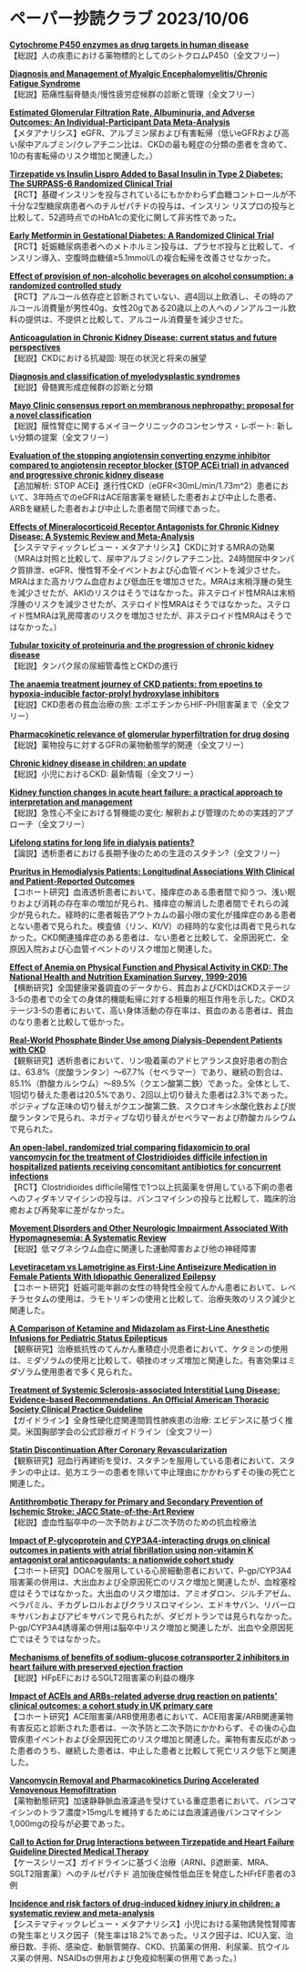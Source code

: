 # ペーパー抄読クラブ 2023/10/06

[**Cytochrome P450 enzymes as drug targets in human disease**](https://pubmed.ncbi.nlm.nih.gov/37793784/)  
【総説】人の疾患における薬物標的としてのシトクロムP450（全文フリー）

[**Diagnosis and Management of Myalgic Encephalomyelitis/Chronic Fatigue Syndrome**](https://pubmed.ncbi.nlm.nih.gov/37793728/)  
【総説】筋痛性脳脊髄炎/慢性疲労症候群の診断と管理（全文フリー）

[**Estimated Glomerular Filtration Rate, Albuminuria, and Adverse Outcomes: An Individual-Participant Data Meta-Analysis**](https://pubmed.ncbi.nlm.nih.gov/37787795/)  
【メタアナリシス】eGFR、アルブミン尿および有害転帰（低いeGFRおよび高い尿中アルブミン/クレアチニン比は、CKDの最も軽症の分類の患者を含めて、10の有害転帰のリスク増加と関連した。）

[**Tirzepatide vs Insulin Lispro Added to Basal Insulin in Type 2 Diabetes: The SURPASS-6 Randomized Clinical Trial**](https://pubmed.ncbi.nlm.nih.gov/37786396/)  
【RCT】基礎インスリンを投与されているにもかかわらず血糖コントロールが不十分な2型糖尿病患者へのチルゼパチドの投与は、インスリン リスプロの投与と比較して、52週時点でのHbA1cの変化に関して非劣性であった。

[**Early Metformin in Gestational Diabetes: A Randomized Clinical Trial**](https://pubmed.ncbi.nlm.nih.gov/37786390/)  
【RCT】妊娠糖尿病患者へのメトホルミン投与は、プラセボ投与と比較して、インスリン導入、空腹時血糖値≥5.1mmol/Lの複合転帰を改善させなかった。

[**Effect of provision of non-alcoholic beverages on alcohol consumption: a randomized controlled study**](https://pubmed.ncbi.nlm.nih.gov/37784187/)  
【RCT】アルコール依存症と診断されていない、週4回以上飲酒し、その時のアルコール消費量が男性40g、女性20gである20歳以上の人へのノンアルコール飲料の提供は、不提供と比較して、アルコール消費量を減少させた。

[**Anticoagulation in Chronic Kidney Disease: current status and future perspectives**](https://pubmed.ncbi.nlm.nih.gov/37778512/)  
【総説】CKDにおける抗凝固: 現在の状況と将来の展望

[**Diagnosis and classification of myelodysplastic syndromes**](https://pubmed.ncbi.nlm.nih.gov/37774372/)  
【総説】骨髄異形成症候群の診断と分類

[**Mayo Clinic consensus report on membranous nephropathy: proposal for a novel classification**](https://pubmed.ncbi.nlm.nih.gov/37795587/)  
【総説】膜性腎症に関するメイヨークリニックのコンセンサス・レポート: 新しい分類の提案（全文フリー）

[**Evaluation of the stopping angiotensin converting enzyme inhibitor compared to angiotensin receptor blocker (STOP ACEi trial) in advanced and progressive chronic kidney disease**](https://pubmed.ncbi.nlm.nih.gov/37783444/)  
【追加解析: STOP ACEi】進行性CKD（eGFR<30mL/min/1.73m^2）患者において、3年時点でのeGFRはACE阻害薬を継続した患者および中止した患者、ARBを継続した患者および中止した患者間で同様であった。

[**Effects of Mineralocorticoid Receptor Antagonists for Chronic Kidney Disease: A Systemic Review and Meta-Analysis**](https://pubmed.ncbi.nlm.nih.gov/37793348/)  
【システマティックレビュー・メタアナリシス】CKDに対するMRAの効果（MRAは対照と比較して、尿中アルブミン/クレアチニン比、24時間尿中タンパク質排泄、eGFR、慢性腎不全イベントおよび心血管イベントを減少させた。MRAはまた高カリウム血症および低血圧を増加させた。MRAは末梢浮腫の発生を減少させたが、AKIのリスクはそうではなかった。非ステロイド性MRAは末梢浮腫のリスクを減少させたが、ステロイド性MRAはそうではなかった。ステロイド性MRAは乳房障害のリスクを増加させたが、非ステロイド性MRAはそうではなかった。）

[**Tubular toxicity of proteinuria and the progression of chronic kidney disease**](https://pubmed.ncbi.nlm.nih.gov/37791392/)  
【総説】タンパク尿の尿細管毒性とCKDの進行

[**The anaemia treatment journey of CKD patients: from epoetins to hypoxia-inducible factor-prolyl hydroxylase inhibitors**](https://pubmed.ncbi.nlm.nih.gov/37779852/)  
【総説】CKD患者の貧血治療の旅: エポエチンからHIF-PH阻害薬まで（全文フリー）

[**Pharmacokinetic relevance of glomerular hyperfiltration for drug dosing**](https://pubmed.ncbi.nlm.nih.gov/37779850/)  
【総説】薬物投与に対するGFRの薬物動態学的関連（全文フリー）

[**Chronic kidney disease in children: an update**](https://pubmed.ncbi.nlm.nih.gov/37779846/)  
【総説】小児におけるCKD: 最新情報（全文フリー）

[**Kidney function changes in acute heart failure: a practical approach to interpretation and management**](https://pubmed.ncbi.nlm.nih.gov/37779845/)  
【総説】急性心不全における腎機能の変化: 解釈および管理のための実践的アプローチ（全文フリー）

[**Lifelong statins for long life in dialysis patients?**](https://pubmed.ncbi.nlm.nih.gov/37779843/)  
【論説】透析患者における長期予後のための生涯のスタチン?（全文フリー）

[**Pruritus in Hemodialysis Patients: Longitudinal Associations With Clinical and Patient-Reported Outcomes**](https://pubmed.ncbi.nlm.nih.gov/37777951/)  
【コホート研究】血液透析患者において、掻痒症のある患者間で抑うつ、浅い眠りおよび消耗の存在率の増加が見られ、掻痒症の解消した患者間でそれらの減少が見られた。経時的に患者報告アウトカムの最小限の変化が掻痒症のある患者とない患者で見られた。検査値（リン、Kt/V）の経時的な変化は両者で見られなかった。CKD関連掻痒症のある患者は、ない患者と比較して、全原因死亡、全原因入院および心血管イベントのリスク増加と関連した。

[**Effect of Anemia on Physical Function and Physical Activity in CKD: The National Health and Nutrition Examination Survey, 1999-2016**](https://pubmed.ncbi.nlm.nih.gov/37768811/)  
【横断研究】全国健康栄養調査のデータから、貧血およびCKDはCKDステージ3-5の患者での全ての身体的機能転帰に対する相乗的相互作用を示した。CKDステージ3-5の患者において、高い身体活動の存在率は、貧血のある患者は、貧血のなり患者と比較して低かった。

[**Real-World Phosphate Binder Use among Dialysis-Dependent Patients with CKD**](https://pubmed.ncbi.nlm.nih.gov/36996774/)  
【観察研究】透析患者において、リン吸着薬のアドヒアランス良好患者の割合は、63.8%（炭酸ランタン）〜67.7%（セベラマー）であり、継続の割合は、85.1%（酢酸カルシウム）〜89.5%（クエン酸第二鉄）であった。全体として、1回切り替えた患者は20.5%であり、2回以上切り替えた患者は2.3%であった。ポジティブな正味の切り替えがクエン酸第二鉄、スクロオキシ水酸化鉄および炭酸ランタンで見られ、ネガティブな切り替えがセベラマーおよび酢酸カルシウムで見られた。

[**An open-label, randomized trial comparing fidaxomicin to oral vancomycin for the treatment of Clostridioides difficile infection in hospitalized patients receiving concomitant antibiotics for concurrent infections**](https://pubmed.ncbi.nlm.nih.gov/37797310/)  
【RCT】Clostridioides difficile陽性で1つ以上抗菌薬を併用している下痢の患者へのフィダキソマイシンの投与は、バンコマイシンの投与と比較して、臨床的治癒および再発率に差がなかった。

[**Movement Disorders and Other Neurologic Impairment Associated With Hypomagnesemia: A Systematic Review**](https://pubmed.ncbi.nlm.nih.gov/37795503/)  
【総説】低マグネシウム血症に関連した運動障害および他の神経障害

[**Levetiracetam vs Lamotrigine as First-Line Antiseizure Medication in Female Patients With Idiopathic Generalized Epilepsy**](https://pubmed.ncbi.nlm.nih.gov/37782485/)  
【コホート研究】妊娠可能年齢の女性の特発性全般てんかん患者において、レベチラセタムの使用は、ラモトリギンの使用と比較して、治療失敗のリスク減少と関連した。

[**A Comparison of Ketamine and Midazolam as First-Line Anesthetic Infusions for Pediatric Status Epilepticus**](https://pubmed.ncbi.nlm.nih.gov/37783824/)  
【観察研究】治療抵抗性のてんかん重積症小児患者において、ケタミンの使用は、ミダゾラムの使用と比較して、頓挫のオッズ増加と関連した。有害効果はミダゾラム使用患者で多く見られた。

[**Treatment of Systemic Sclerosis-associated Interstitial Lung Disease: Evidence-based Recommendations. An Official American Thoracic Society Clinical Practice Guideline**](https://pubmed.ncbi.nlm.nih.gov/37772985/)  
【ガイドライン】全身性硬化症関連間質性肺疾患の治療: エビデンスに基づく推奨。米国胸部学会の公式診療ガイドライン（全文フリー）

[**Statin Discontinuation After Coronary Revascularization**](https://pubmed.ncbi.nlm.nih.gov/37798170/)  
【観察研究】冠血行再建術を受け、スタチンを服用している患者において、スタチンの中止は、処方エラーの患者を除いて中止理由にかかわらずその後の死亡と関連した。

[**Antithrombotic Therapy for Primary and Secondary Prevention of Ischemic Stroke: JACC State-of-the-Art Review**](https://pubmed.ncbi.nlm.nih.gov/37793752/)  
【総説】虚血性脳卒中の一次予防および二次予防のための抗血栓療法

[**Impact of P-glycoprotein and CYP3A4-interacting drugs on clinical outcomes in patients with atrial fibrillation using non-vitamin K antagonist oral anticoagulants: a nationwide cohort study**](https://pubmed.ncbi.nlm.nih.gov/37791408/)  
【コホート研究】DOACを服用している心房細動患者において、P-gp/CYP3A4阻害薬の併用は、大出血および全原因死亡のリスク増加と関連したが、血栓塞栓症はそうではなかった。大出血のリスク増加は、アミオダロン、ジルチアゼム、ベラパミル、チカグレロルおよびクラリスロマイシン、エドキサバン、リバーロキサバンおよびアピキサバンで見られたが、ダビガトランでは見られなかった。P-gp/CYP3A4誘導薬の併用は脳卒中リスク増加と関連したが、出血や全原因死亡ではそうではなかった。

[**Mechanisms of benefits of sodium-glucose cotransporter 2 inhibitors in heart failure with preserved ejection fraction**](https://pubmed.ncbi.nlm.nih.gov/37674356/)  
【総説】HFpEFにおけるSGLT2阻害薬の利益の機序

[**Impact of ACEIs and ARBs-related adverse drug reaction on patients' clinical outcomes: a cohort study in UK primary care**](https://pubmed.ncbi.nlm.nih.gov/37783509/)  
【コホート研究】ACE阻害薬/ARB使用患者において、ACE阻害薬/ARB関連薬物有害反応と診断された患者は、一次予防と二次予防にかかわらず、その後の心血管疾患イベントおよび全原因死亡のリスク増加と関連した。薬物有害反応があった患者のうち、継続した患者は、中止した患者と比較して死亡リスク低下と関連した。

[**Vancomycin Removal and Pharmacokinetics During Accelerated Venovenous Hemofiltration**](https://pubmed.ncbi.nlm.nih.gov/37798109/)  
【薬物動態研究】加速静静脈血液濾過を受けている重症患者において、バンコマイシンのトラフ濃度>15mg/Lを維持するためには血液濾過後バンコマイシン1,000mgの投与が必要であった。

[**Call to Action for Drug Interactions between Tirzepatide and Heart Failure Guideline Directed Medical Therapy**](https://pubmed.ncbi.nlm.nih.gov/37797920/)  
【ケースシリーズ】ガイドラインに基づく治療（ARNI、β遮断薬、MRA、SGLT2阻害薬）へのチルゼパチド 追加後症候性低血圧を発症したHFrEF患者の3例

[**Incidence and risk factors of drug-induced kidney injury in children: a systematic review and meta-analysis**](https://pubmed.ncbi.nlm.nih.gov/37787852/)  
【システマティックレビュー・メタアナリシス】小児における薬物誘発性腎障害の発生率とリスク因子（発生率は18.2%であった。リスク因子は、ICU入室、治療日数、手術、感染症、動脈管開存、CKD、抗菌薬の併用、利尿薬、抗ウイルス薬の併用、NSAIDsの併用および免疫抑制薬の併用であった。）